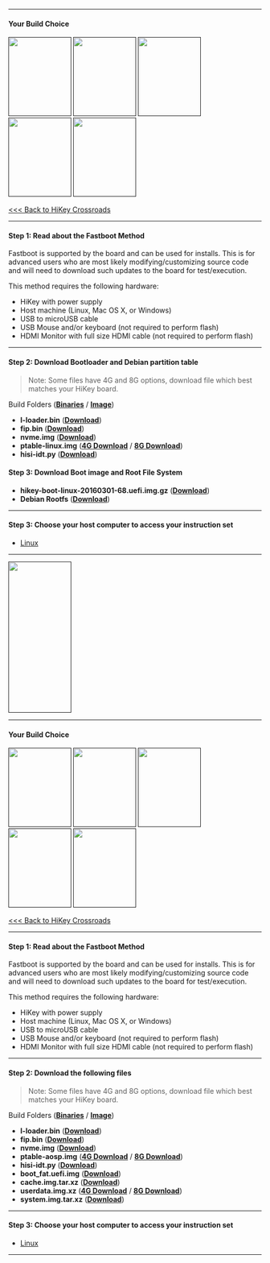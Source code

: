 ***
#### Your Build Choice

[<img src="http://i.imgur.com/jl4GG0d.png" data-canonical-src="http://i.imgur.com/jl4GG0d.png" width="125" height="157" />]()
[<img src="http://i.imgur.com/yRQKDI6.png" data-canonical-src="http://i.imgur.com/yRQKDI6.png" width="125" height="157" />]()
[<img src="http://i.imgur.com/OQGR5yY.png" data-canonical-src="http://i.imgur.com/OQGR5yY.png" width="125" height="157" />]()
[<img src="http://i.imgur.com/yRQKDI6.png" data-canonical-src="http://i.imgur.com/yRQKDI6.png" width="125" height="157" />]()
[<img src="http://i.imgur.com/tXXN5bZ.png" data-canonical-src="http://i.imgur.com/tXXN5bZ.png" width="125" height="157" />]()

[<<< Back to HiKey Crossroads](https://github.com/96boards/documentation/wiki/HiKey-Crossroads)

***

#### Step 1: Read about the Fastboot Method

Fastboot is supported by the board and can be used for installs.  This is for advanced users who are most likely modifying/customizing source code and will need to download such updates to the board for test/execution. 

This method requires the following hardware:
- HiKey with power supply
- Host machine (Linux, Mac OS X, or Windows)
- USB to microUSB cable
- USB Mouse and/or keyboard (not required to perform flash)
- HDMI Monitor with full size HDMI cable (not required to perform flash)

***

#### Step 2: Download Bootloader and Debian partition table

> Note: Some files have 4G and 8G options, download file which best matches your HiKey board.

Build Folders (<a href="https://builds.96boards.org/releases/reference-platform/debian/hikey/16.03/bootloader/" target="_blank">**Binaries**</a> / <a href="https://builds.96boards.org/releases/reference-platform/debian/hikey/16.03/" target="_blank">**Image**</a>)

- **l-loader.bin** ([**Download**](https://builds.96boards.org/releases/reference-platform/debian/hikey/16.03/bootloader/l-loader.bin))
- **fip.bin** ([**Download**](https://builds.96boards.org/releases/reference-platform/debian/hikey/16.03/bootloader/fip.bin))
- **nvme.img** ([**Download**](https://builds.96boards.org/releases/reference-platform/debian/hikey/16.03/bootloader/nvme.img))
- **ptable-linux.img** ([**4G Download**](https://builds.96boards.org/releases/reference-platform/debian/hikey/16.03/bootloader/ptable-linux-4g.img) / [**8G Download**](https://builds.96boards.org/releases/reference-platform/debian/hikey/16.03/bootloader/ptable-linux-8g.img))
- **hisi-idt.py** ([**Download**](https://builds.96boards.org/releases/reference-platform/debian/hikey/16.03/bootloader/hisi-idt.py))

#### Step 3: Download Boot image and Root File System

- **hikey-boot-linux-20160301-68.uefi.img.gz** ([**Download**](https://builds.96boards.org/releases/reference-platform/debian/hikey/16.03/hikey-boot-linux-20160301-68.uefi.img.gz))
- **Debian Rootfs** (<a href="https://builds.96boards.org/releases/reference-platform/debian/hikey/16.03/hikey-rootfs-debian-jessie-alip-20160301-68.emmc.img.gz" target="_blank">**Download**</a>)


***

#### Step 3: Choose your host computer to access your instruction set

- [Linux](https://github.com/96boards/documentation/wiki/HiKey-Linux-Install#linux-host-1)


***

[<img src="http://i.imgur.com/znkTVHx.png" data-canonical-src="http://i.imgur.com/znkTVHx.png" width="125" height="300" />]()

***

#### Your Build Choice

[<img src="http://i.imgur.com/jl4GG0d.png" data-canonical-src="http://i.imgur.com/jl4GG0d.png" width="125" height="157" />]()
[<img src="http://i.imgur.com/yRQKDI6.png" data-canonical-src="http://i.imgur.com/yRQKDI6.png" width="125" height="157" />]()
[<img src="http://i.imgur.com/7wy1996.png" data-canonical-src="http://i.imgur.com/7wy1996.png" width="125" height="157" />]()
[<img src="http://i.imgur.com/yRQKDI6.png" data-canonical-src="http://i.imgur.com/yRQKDI6.png" width="125" height="157" />]()
[<img src="http://i.imgur.com/tXXN5bZ.png" data-canonical-src="http://i.imgur.com/tXXN5bZ.png" width="125" height="157" />]()

[<<< Back to HiKey Crossroads](https://github.com/96boards/documentation/wiki/HiKey-Crossroads)

***

#### Step 1: Read about the Fastboot Method

Fastboot is supported by the board and can be used for installs.  This is for advanced users who are most likely modifying/customizing source code and will need to download such updates to the board for test/execution. 

This method requires the following hardware:
- HiKey with power supply
- Host machine (Linux, Mac OS X, or Windows)
- USB to microUSB cable
- USB Mouse and/or keyboard (not required to perform flash)
- HDMI Monitor with full size HDMI cable (not required to perform flash)

***

#### Step 2: Download the following files

> Note: Some files have 4G and 8G options, download file which best matches your HiKey board.

Build Folders (<a href="http://builds.96boards.org/releases/reference-platform/aosp/hikey/16.03/bootloader/" target="_blank">**Binaries**</a> / <a href="http://builds.96boards.org/releases/reference-platform/aosp/hikey/16.03/" target="_blank">**Image**</a>)

- **l-loader.bin** ([**Download**](http://builds.96boards.org/releases/reference-platform/aosp/hikey/16.03/bootloader/l-loader.bin))
- **fip.bin** ([**Download**](http://builds.96boards.org/releases/reference-platform/aosp/hikey/16.03/bootloader/fip.bin))
- **nvme.img** ([**Download**](http://builds.96boards.org/releases/reference-platform/aosp/hikey/16.03/bootloader/nvme.img))
- **ptable-aosp.img** ([**4G Download**](http://builds.96boards.org/releases/reference-platform/aosp/hikey/16.03/bootloader/ptable-aosp-4g.img) / [**8G Download**](http://builds.96boards.org/releases/reference-platform/aosp/hikey/16.03/bootloader/ptable-aosp-8g.img))
- **hisi-idt.py** ([**Download**](http://builds.96boards.org/releases/reference-platform/aosp/hikey/16.03/bootloader/hisi-idt.py))
- **boot_fat.uefi.img** ([**Download**](http://builds.96boards.org/releases/reference-platform/aosp/hikey/16.03/boot_fat.uefi.img.tar.xz))
- **cache.img.tar.xz** ([**Download**](http://builds.96boards.org/releases/reference-platform/aosp/hikey/16.03/cache.img.tar.xz))
- **userdata.img.xz** ([**4G Download**](http://builds.96boards.org/releases/reference-platform/aosp/hikey/16.03/userdata.img.tar.xz) / [**8G Download**](http://builds.96boards.org/releases/reference-platform/aosp/hikey/16.03/userdata-8gb.img.tar.xz))
- **system.img.tar.xz** (<a href="http://builds.96boards.org/releases/reference-platform/aosp/hikey/16.03/system.img.tar.xz" target="_blank">**Download**</a>)

***

#### Step 3: Choose your host computer to access your instruction set

- [Linux](https://github.com/96boards/documentation/wiki/HiKey-Android-Install#linux-host)


***